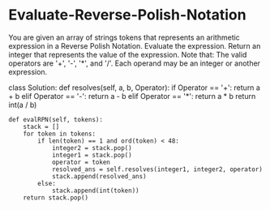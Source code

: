 # Evaluate-Reverse-Polish-Notation
You are given an array of strings tokens that represents an arithmetic expression in a Reverse Polish Notation.  Evaluate the expression. Return an integer that represents the value of the expression.  Note that:  The valid operators are '+', '-', '*', and '/'. Each operand may be an integer or another expression. 


class Solution:
    def resolves(self, a, b, Operator):
        if Operator == '+':
            return a + b
        elif Operator == '-':
            return a - b
        elif Operator == '*':
            return a * b
        return int(a / b)

    def evalRPN(self, tokens):
        stack = []
        for token in tokens:
            if len(token) == 1 and ord(token) < 48:
                integer2 = stack.pop()
                integer1 = stack.pop()
                operator = token
                resolved_ans = self.resolves(integer1, integer2, operator)
                stack.append(resolved_ans)
            else:
                stack.append(int(token))
        return stack.pop()

